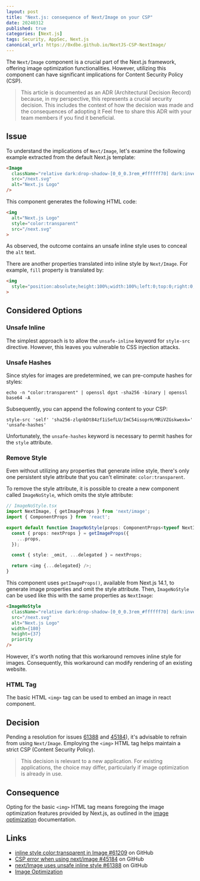 ```yaml
---
layout: post
title: "Next.js: consequence of Next/Image on your CSP"
date: 20240312
published: true
categories: [Next.js]
tags: Security, AppSec, Next.js
canonical_url: https://0xdbe.github.io/NextJS-CSP-NextImage/
---
```


The ``Next/Image`` component is a crucial part of the Next.js framework, offering image optimization functionalities.
However, utilizing this component can have significant implications for Content Security Policy (CSP).

> This article is documented as an ADR (Architectural Decision Record) because, in my perspective, this represents a crucial security decision.
> This includes the context of how the decision was made and the consequences of adopting it
> Feel free to share this ADR with your team members if you find it beneficial.

## Issue

To understand the implications of ``Next/Image``, let's examine the following example extracted from the default Next.js template:

``` html
<Image
  className="relative dark:drop-shadow-[0_0_0.3rem_#ffffff70] dark:invert"
  src="/next.svg"
  alt="Next.js Logo"
/>
```

This component generates the following HTML code:

```html
<img
  alt="Next.js Logo"
  style="color:transparent"
  src="/next.svg"
>
```

As observed, the outcome contains an unsafe inline style uses to conceal the ``alt`` text.

There are another properties translated into inline style by ``Next/Image``.
For example, ``fill`` property is translated by:

```html
<img
  style="position:absolute;height:100%;width:100%;left:0;top:0;right:0;bottom:0;object-fit:contain;color:transparent"
>
```

## Considered Options

### Unsafe Inline

The simplest approach is to allow the ``unsafe-inline`` keyword for ``style-src`` directive.
However, this leaves you vulnerable to CSS injection attacks.

### Unsafe Hashes

Since styles for images are predetermined, we can pre-compute hashes for styles:

```
echo -n "color:transparent" | openssl dgst -sha256 -binary | openssl base64 -A
```

Subsequently, you can append the following content to your CSP:

```
style-src 'self' 'sha256-zlqnbDt84zf1iSefLU/ImC54isoprH/MRiVZGskwexk=' 'unsafe-hashes'
```

Unfortunately, the ``unsafe-hashes`` keyword is necessary to permit hashes for the ``style`` attribute.

### Remove Style

Even without utilizing any properties that generate inline style, there's only one persistent style attribute that you can't eliminate: ``color:transparent``.

To remove the style attribute, it is possible to create a new component called ``ImageNoStyle``, which omits the style attribute:

``` typescript
// ImageNoStyle.tsx
import NextImage, { getImageProps } from 'next/image';
import { ComponentProps } from 'react';

export default function ImageNoStyle(props: ComponentProps<typeof NextImage>) {
  const { props: nextProps } = getImageProps({
    ...props,
  });

  const { style: _omit, ...delegated } = nextProps;

  return <img {...delegated} />;
}
```

This component uses ``getImageProps()``, available from Next.js 14.1, to generate image properties and omit the style attribute.
Then, ``ImageNoStyle`` can be used like this with the same properties as ``NextImage``:

``` html
<ImageNoStyle
  className="relative dark:drop-shadow-[0_0_0.3rem_#ffffff70] dark:invert"
  src="/next.svg"
  alt="Next.js Logo"
  width={180}
  height={37}
  priority
/>
```

However, it's worth noting that this workaround removes inline style for images.
Consequently, this workaround can modify rendering of an existing website.

### HTML Tag

The basic HTML ``<img>`` tag can be used to embed an image in react component.

## Decision

Pending a resolution for issues [61388](https://github.com/vercel/next.js/issues/61388) and [45184](https://github.com/vercel/next.js/issues/45184)), it's advisable to refrain from using ``Next/Image``.
Employing the ``<img>`` HTML tag helps maintain a strict CSP (Content Security Policy).

> This decision is relevant to a new application.
> For existing applications, the choice may differ, particularly if image optimization is already in use.

## Consequence

Opting for the basic ``<img>`` HTML tag means foregoing the image optimization features provided by Next.js, as outlined in the [image optimization](https://nextjs.org/docs/pages/building-your-application/optimizing/images) documentation.

## Links

- [inline style color:transparent in Image #61209](https://github.com/vercel/next.js/discussions/61209) on GitHub
- [CSP error when using next/image #45184](https://github.com/vercel/next.js/issues/45184) on GitHub
- [next/Image uses unsafe inline style #61388](https://github.com/vercel/next.js/issues/61388) on GitHub
- [Image Optimization](https://nextjs.org/docs/pages/building-your-application/optimizing/images)
